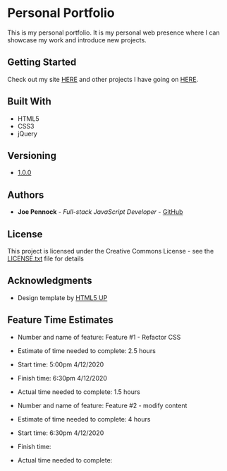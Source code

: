 # Personal Portfolio

This is my personal portfolio. It is my personal web presence where I can showcase my work and introduce new projects. 

## Getting Started

Check out my site [HERE](https://penjoe.github.io/new-portfolio/) and other projects I have going on [HERE](https://github.com/penjoe).


## Built With

* HTML5 
* CSS3 
* jQuery 

## Versioning

* [1.0.0](https://github.com/penjoe/new-portfolio/pull/1) 

## Authors

* **Joe Pennock** - *Full-stack JavaScript Developer* - [GitHub](https://github.com/penjoe)

## License

This project is licensed under the Creative Commons License - see the [LICENSE.txt](LICENSE.txt) file for details

## Acknowledgments

* Design template by [HTML5 UP](https://html5up.net/)

## Feature Time Estimates 

* Number and name of feature: Feature #1 - Refactor CSS 
* Estimate of time needed to complete: 2.5 hours
* Start time: 5:00pm 4/12/2020
* Finish time: 6:30pm 4/12/2020
* Actual time needed to complete: 1.5 hours

* Number and name of feature: Feature #2 - modify content
* Estimate of time needed to complete: 4 hours
* Start time: 6:30pm 4/12/2020
* Finish time:
* Actual time needed to complete: